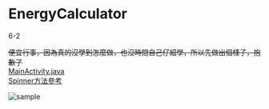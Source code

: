 # EnergyCalculator
6-2

~~便宜行事，因為真的沒學到怎麼做，也沒時間自己仔細學，所以先做出個樣子，抱歉了~~  
[MainActivity.java](https://github.com/LaZoark/EnergyCalculator/blob/master/app/src/main/java/com/example/energycalculator/MainActivity.java)  
[Spinner方法參考](https://xnfood.com.tw/android-spinner/)  

![sample](https://user-images.githubusercontent.com/25290627/111915334-a7431280-8ab0-11eb-9b88-bafc7f1e1731.png)
